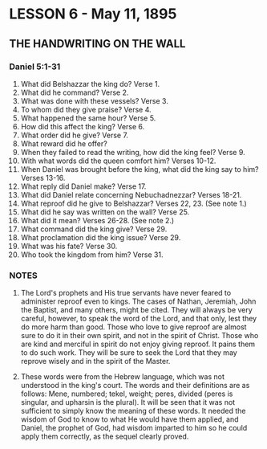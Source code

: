 # LESSON 6 - May 11, 1895

## THE HANDWRITING ON THE WALL

### Daniel 5:1-31

1. What did Belshazzar the king do? Verse 1.
2. What did he command? Verse 2.
3. What was done with these vessels? Verse 3.
4. To whom did they give praise? Verse 4.
5. What happened the same hour? Verse 5.
6. How did this affect the king? Verse 6.
7. What order did he give? Verse 7.
8. What reward did he offer?
9. When they failed to read the writing, how did the king feel? Verse 9.
10. With what words did the queen comfort him? Verses 10-12.
11. When Daniel was brought before the king, what did the king say to him? Verses 13-16.
12. What reply did Daniel make? Verse 17.
13. What did Daniel relate concerning Nebuchadnezzar? Verses 18-21.
14. What reproof did he give to Belshazzar? Verses 22, 23. (See note 1.)
15. What did he say was written on the wall? Verse 25.
16. What did it mean? Verses 26-28. (See note 2.)
17. What command did the king give? Verse 29.
18. What proclamation did the king issue? Verse 29.
19. What was his fate? Verse 30.
20. Who took the kingdom from him? Verse 31.

### NOTES

1. The Lord's prophets and His true servants have never feared to administer reproof even to kings. The cases of Nathan, Jeremiah, John the Baptist, and many others, might be cited. They will always be very careful, however, to speak the word of the Lord, and that only, lest they do more harm than good. Those who love to give reproof are almost sure to do it in their own spirit, and not in the spirit of Christ. Those who are kind and merciful in spirit do not enjoy giving reproof. It pains them to do such work. They will be sure to seek the Lord that they may reprove wisely and in the spirit of the Master.

2. These words were from the Hebrew language, which was not understood in the king's court. The words and their definitions are as follows: Mene, numbered; tekel, weight; peres, divided (peres is singular, and upharsin is the plural). It will be seen that it was not sufficient to simply know the meaning of these words. It needed the wisdom of God to know to what He would have them applied, and Daniel, the prophet of God, had wisdom imparted to him so he could apply them correctly, as the sequel clearly proved.